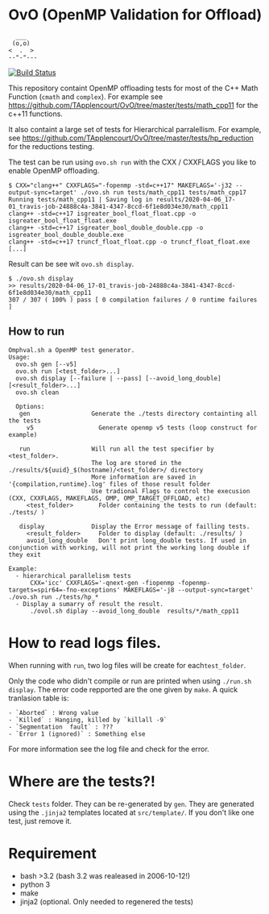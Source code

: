 # OvO (OpenMP Validation for Offload)

```
  ___
 (o,o)
<  .  >
--"-"---
```

[![Build Status](https://travis-ci.org/TApplencourt/OvO.svg?branch=master)](https://travis-ci.org/TApplencourt/OvO)

This repository containt OpenMP offloading tests for most of the C++ Math Function (`cmath` and `complex`). For example see https://github.com/TApplencourt/OvO/tree/master/tests/math_cpp11 for the c++11 functions.

It also containt a large set of tests for Hierarchical parralellism. For example, see https://github.com/TApplencourt/OvO/tree/master/tests/hp_reduction for the reductions testing.

The test can be run using `ovo.sh run` with the CXX / CXXFLAGS you like to enable OpenMP offloading.

```
$ CXX="clang++" CXXFLAGS="-fopenmp -std=c++17" MAKEFLAGS='-j32 --output-sync=target' ./ovo.sh run tests/math_cpp11 tests/math_cpp17
Running tests/math_cpp11 | Saving log in results/2020-04-06_17-01_travis-job-24888c4a-3841-4347-8ccd-6f1e8d034e30/math_cpp11
clang++ -std=c++17 isgreater_bool_float_float.cpp -o isgreater_bool_float_float.exe
clang++ -std=c++17 isgreater_bool_double_double.cpp -o isgreater_bool_double_double.exe
clang++ -std=c++17 truncf_float_float.cpp -o truncf_float_float.exe
[...]
```
Result can be see wit `ovo.sh display`.

```
$ ./ovo.sh display
>> results/2020-04-06_17-01_travis-job-24888c4a-3841-4347-8ccd-6f1e8d034e30/math_cpp11
307 / 307 ( 100% ) pass [ 0 compilation failures / 0 runtime failures ]
```

## How to run

```
Omphval.sh a OpenMP test generator.
Usage:
  ovo.sh gen [--v5]
  ovo.sh run [<test_folder>...]
  ovo.sh display [--failure | --pass] [--avoid_long_double] [<result_folder>...]
  ovo.sh clean

  Options:
   gen                 Generate the ./tests directory containting all the tests
     v5                  Generate openmp v5 tests (loop construct for example)

   run                 Will run all the test specifier by <test_folder>.
                       The log are stored in the ./results/${uuid}_$(hostname)/<test_folder>/ directory
                       More information are saved in '{compilation,runtime}.log' files of those result folder
                       Use tradional Flags to control the execusion (CXX, CXXFLAGS, MAKEFLAGS, OMP, OMP_TARGET_OFFLOAD, etc)
     <test_folder>       Folder containing the tests to run (default: ./tests/ )

   display             Display the Error message of failling tests.
     <result_folder>     Folder to display (default: ./results/ )
     avoid_long_double   Don't print long_double tests. If used in conjunction with working, will not print the working long double if they exit

Example:
  - hierarchical parallelism tests
      CXX='icc' CXXFLAGS='-qnext-gen -fiopenmp -fopenmp-targets=spir64=-fno-exceptions' MAKEFLAGS='-j8 --output-sync=target' ./ovo.sh run ./tests/hp_*
  - Display a sumarry of result the result.
      ./ovol.sh diplay --avoid_long_double  results/*/math_cpp11
```

# How to read logs files.

When running with `run`, two log files will be create for each`test_folder`.
 
Only the code who didn't compile or run are printed when using `./run.sh display`.
The error code repported are the one given by `make`. A quick tranlasion table is:

    - `Aborted` : Wrong value
    - `Killed` : Hanging, killed by `killall -9`
    - `Segmentation  fault` : ???
    - `Error 1 (ignored)` : Something else

For more information see the log file and check for the error.

# Where are the tests?!

Check `tests` folder. They can be re-generated by `gen`.
They are generated using the `.jinja2` templates located at `src/template/`.
If you don't like one test, just remove it. 

# Requirement
 - bash >3.2 (bash 3.2 was realeased in 2006-10-12!)
 - python 3
 - make
 - jinja2 (optional. Only needed to regenered the tests)
